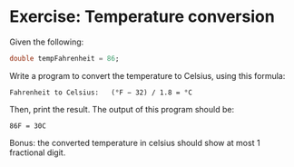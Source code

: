 # Exercise: Temperature conversion

Given the following:

```dart
double tempFahrenheit = 86;
```

Write a program to convert the temperature to Celsius, using this formula:

```plaintext
Fahrenheit to Celsius:   (°F − 32) / 1.8 = °C
```

Then, print the result. The output of this program should be:

```terminal
86F = 30C
```

Bonus: the converted temperature in celsius should show at most 1 fractional digit.
